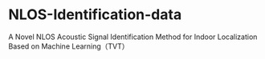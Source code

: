 # NLOS-Identification-data
A Novel NLOS Acoustic Signal Identification Method for Indoor Localization Based on Machine Learning（TVT）
